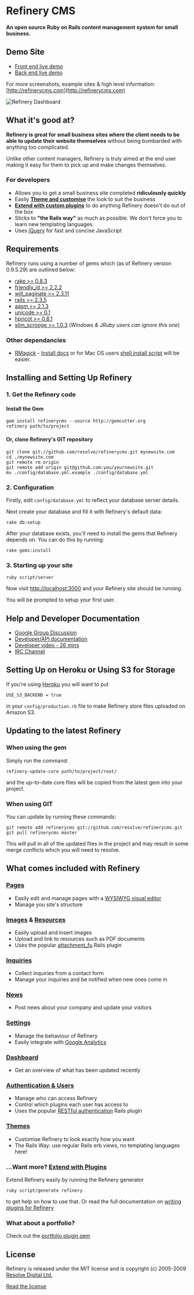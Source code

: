 # Refinery CMS

__An open source Ruby on Rails content management system for small business.__

## Demo Site

* [Front end live demo ](http://demo.refinerycms.com)
* [Back end live demo ](http://demo.refinerycms.com/admin)

For more screenshots, example sites & high level information: [http://refinerycms.com](http://refinerycms.com)

![Refinery Dashboard](http://refinerycms.com/system/images/0000/0576/dashboard.png)

## What it's good at?

__Refinery is great for small business sites where the client needs to be able to update their website themselves__ without being bombarded with anything too complicated.

Unlike other content managers, Refinery is truly aimed at the end user making it easy for them to pick up and make changes themselves.

### For developers

* Allows you to get a small business site completed __ridiculously quickly__
* Easily __[Theme and customise](http://github.com/resolve/refinerycms/blob/master/vendor/plugins/themes/themes.md)__ the look to suit the business
* __[Extend with custom plugins](http://github.com/resolve/refinerycms/blob/master/vendor/plugins/refinery/plugins.md)__ to do anything Refinery doesn't do out of the box
* Sticks to __"the Rails way"__ as much as possible. We don't force you to learn new templating languages.
* Uses [jQuery](http://jquery.com/) for fast and concise JavaScript

## Requirements

Refinery runs using a number of gems which (as of Refinery version 0.9.5.29) are outlined below:

* [rake >= 0.8.3](http://gemcutter.org/gems/rake)
* [friendly_id >= 2.2.2](http://gemcutter.org/gems/friendly_id)
* [will_paginate >= 2.3.11](http://gemcutter.org/gems/will_paginate)
* [rails >= 2.3.5](http://gemcutter.org/gems/rails)
* [aasm >= 2.1.3](http://gemcutter.org/gems/aasm)
* [unicode >= 0.1](http://gemcutter.org/gems/unicode)
* [hpricot >= 0.8.1](http://gemcutter.org/gems/hpricot)
* [slim_scrooge >= 1.0.3](http://gemcutter.org/gems/slim_scrooge) (_Windows & JRuby users can ignore this one_)

### Other dependancies

* [RMagick](http://github.com/rmagick/rmagick) - [Install docs](http://rmagick.rubyforge.org/install-faq.html) or for
Mac OS users [shell install script](http://github.com/maddox/magick-installer) will be easier.

## Installing and Setting Up Refinery

### 1. Get the Refinery code

#### Install the Gem

    gem install refinerycms --source http://gemcutter.org
    refinery path/to/project

#### Or, clone Refinery's GIT repository

    git clone git://github.com/resolve/refinerycms.git mynewsite.com
    cd ./mynewsite.com
    git remote rm origin
    git remote add origin git@github.com:you/yournewsite.git
    mv ./config/database.yml.example ./config/database.yml

### 2. Configuration

Firstly, edit ``config/database.yml`` to reflect your database server details.

Next create your database and fill it with Refinery's default data:

    rake db:setup

After your database exists, you'll need to install the gems that Refinery depends on. You can do this by running:

    rake gems:install

### 3. Starting up your site

    ruby script/server

Now visit [http://localhost:3000](http://localhost:3000) and your Refinery site should be running.

You will be prompted to setup your first user.

## Help and Developer Documentation

* [Google Group Discussion](http://groups.google.com/group/refinery-cms)
* [Developer/API documentation](http://api.refinerycms.org)
* [Developer video - 26 mins](http://refinerycms.com/pages/for-developers)
* [IRC Channel](irc://irc.freenode.net/refinerycms)

## Setting Up on Heroku or Using S3 for Storage

If you're using [Heroku](http://heroku.com/) you will want to put

    USE_S3_BACKEND = true

in your ``config/production.rb`` file to make Refinery store files uploaded on Amazon S3.

## Updating to the latest Refinery

### When using the gem

Simply run the command:

    refinery-update-core path/to/project/root/

and the up-to-date core files will be copied from the latest gem into your project.

### When using GIT

You can update by running these commands:

    git remote add refinerycms git://github.com/resolve/refinerycms.git
    git pull refinerycms master

This will pull in all of the updated files in the project and may result in some merge conflicts which you will need to resolve.

## What comes included with Refinery

### [Pages](http://github.com/resolve/refinerycms/blob/master/vendor/plugins/pages/pages.md)

* Easily edit and manage pages with a [WYSIWYG visual editor](http://www.wymeditor.org/)
* Manage you site's structure

### [Images](http://github.com/resolve/refinerycms/blob/master/vendor/plugins/images/images.md) & [Resources](http://github.com/resolve/refinerycms/blob/master/vendor/plugins/resources/resources.md)

* Easily upload and insert images
* Upload and link to resources such as PDF documents
* Uses the popular [attachment_fu](http://github.com/technoweenie/attachment_fu) Rails plugin

### [Inquiries](http://github.com/resolve/refinerycms/blob/master/vendor/plugins/inquiries/inquiries.md)

* Collect inquiries from a contact form
* Manage your inquiries and be notified when new ones come in

### [News](http://github.com/resolve/refinerycms/blob/master/vendor/plugins/news/news.md)

* Post news about your company and update your visitors

### [Settings](http://github.com/resolve/refinerycms/blob/master/vendor/plugins/refinery_settings/settings.md)

* Manage the behaviour of Refinery
* Easily integrate with [Google Analytics](https://www.google.com/analytics/)

### [Dashboard](http://github.com/resolve/refinerycms/blob/master/vendor/plugins/dashboard/dashboard.md)

* Get an overview of what has been updated recently

### [Authentication & Users](http://github.com/resolve/refinerycms/blob/master/vendor/plugins/authentication/authentication.md)

* Manage who can access Refinery
* Control which plugins each user has access to
* Uses the popular [RESTful authentication](http://github.com/technoweenie/restful-authentication) Rails plugin

### [Themes](http://github.com/resolve/refinerycms/blob/master/vendor/plugins/themes/themes.md)

* Customise Refinery to look exactly how you want
* The Rails Way: use regular Rails erb views, no templating languages here!

### ...Want more? [Extend with Plugins](http://github.com/resolve/refinerycms/blob/master/vendor/plugins/refinery/plugins.md)

Extend Refinery easily by running the Refinery generator

    ruby script/generate refinery

to get help on how to use that. Or read the full documentation on [writing plugins for Refinery](http://github.com/resolve/refinerycms/blob/master/vendor/plugins/refinery/plugins.md)

### What about a portfolio?

Check out the [portfolio plugin gem](http://github.com/resolve/refinery-portfolio)

## License

Refinery is released under the MIT license and is copyright (c) 2005-2009 [Resolve Digital Ltd.](http://www.resolvedigital.co.nz)

[Read the license](http://github.com/resolve/refinerycms/blob/master/license.md)